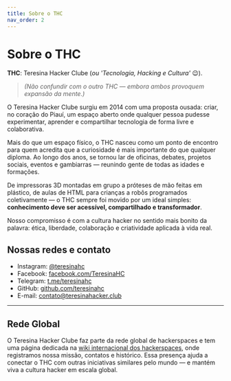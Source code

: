 ```yaml
---
title: Sobre o THC
nav_order: 2
---
```


# Sobre o THC

**THC**: Teresina Hacker Clube (_ou 'Tecnologia, Hacking e Cultura'_ 😉).  
>_(Não confundir com o outro THC — embora ambos provoquem expansão da mente.)_

O Teresina Hacker Clube surgiu em 2014 com uma proposta ousada: criar, no coração do Piauí, um espaço aberto onde qualquer pessoa pudesse experimentar, aprender e compartilhar tecnologia de forma livre e colaborativa.

Mais do que um espaço físico, o THC nasceu como um ponto de encontro para quem acredita que a curiosidade é mais importante do que qualquer diploma. Ao longo dos anos, se tornou lar de oficinas, debates, projetos sociais, eventos e gambiarras — reunindo gente de todas as idades e formações.

De impressoras 3D montadas em grupo a próteses de mão feitas em plástico, de aulas de HTML para crianças a robôs programados coletivamente — o THC sempre foi movido por um ideal simples: **conhecimento deve ser acessível, compartilhado e transformador**.

Nosso compromisso é com a cultura hacker no sentido mais bonito da palavra: ética, liberdade, colaboração e criatividade aplicada à vida real.

## Nossas redes e contato

- Instagram: [@teresinahc](https://instagram.com/teresinahc)
- Facebook: [facebook.com/TeresinaHC](https://facebook.com/TeresinaHC)
- Telegram: [t.me/teresinahc](https://t.me/teresinahc)
- GitHub: [github.com/teresinahc](https://github.com/teresinahc)
- E-mail: [contato@teresinahacker.club](mailto:contato@teresinahacker.club)

---

## Rede Global

O Teresina Hacker Clube faz parte da rede global de hackerspaces e tem uma página dedicada na [wiki internacional dos hackerspaces](https://wiki.hackerspaces.org/Teresinahc), onde registramos nossa missão, contatos e histórico. Essa presença ajuda a conectar o THC com outras iniciativas similares pelo mundo — e mantém viva a cultura hacker em escala global.
